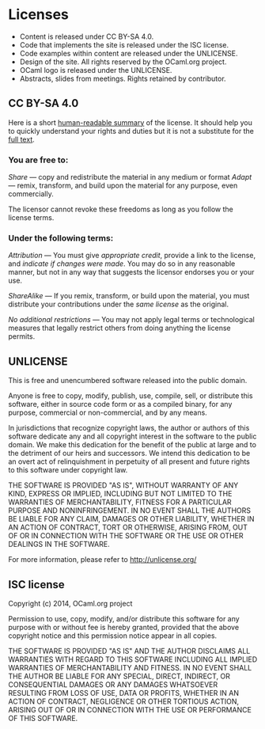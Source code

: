 Licenses
========

- Content is released under CC BY-SA 4.0.
- Code that implements the site is released under the ISC license.
- Code examples within content are released under the UNLICENSE.
- Design of the site. All rights reserved by the OCaml.org project.
- OCaml logo is released under the UNLICENSE.
- Abstracts, slides from meetings. Rights retained by contributor.


CC BY-SA 4.0
------------

Here is a short
[human-readable summary](https://creativecommons.org/licenses/by-sa/4.0/) of
the license.  It should help you to quickly understand your rights and
duties but it is not a substitute for the
[full text](https://creativecommons.org/licenses/by-sa/4.0/legalcode).

### You are free to:

_Share_ — copy and redistribute the material in any medium or format
_Adapt_ — remix, transform, and build upon the material
  for any purpose, even commercially.

The licensor cannot revoke these freedoms as long as you follow the
license terms.

### Under the following terms:

_Attribution_ — You must give _appropriate credit_, provide a link to
the license, and _indicate if changes were made_. You may do so in any
reasonable manner, but not in any way that suggests the licensor
endorses you or your use.

_ShareAlike_ — If you remix, transform, or build upon the material, you
must distribute your contributions under the _same license_ as the
original.

_No additional restrictions_ — You may not apply legal terms or
technological measures that legally restrict others from doing
anything the license permits.



UNLICENSE
---------

This is free and unencumbered software released into the public domain.

Anyone is free to copy, modify, publish, use, compile, sell, or
distribute this software, either in source code form or as a compiled
binary, for any purpose, commercial or non-commercial, and by any
means.

In jurisdictions that recognize copyright laws, the author or authors
of this software dedicate any and all copyright interest in the
software to the public domain. We make this dedication for the benefit
of the public at large and to the detriment of our heirs and
successors. We intend this dedication to be an overt act of
relinquishment in perpetuity of all present and future rights to this
software under copyright law.

THE SOFTWARE IS PROVIDED "AS IS", WITHOUT WARRANTY OF ANY KIND,
EXPRESS OR IMPLIED, INCLUDING BUT NOT LIMITED TO THE WARRANTIES OF
MERCHANTABILITY, FITNESS FOR A PARTICULAR PURPOSE AND NONINFRINGEMENT.
IN NO EVENT SHALL THE AUTHORS BE LIABLE FOR ANY CLAIM, DAMAGES OR
OTHER LIABILITY, WHETHER IN AN ACTION OF CONTRACT, TORT OR OTHERWISE,
ARISING FROM, OUT OF OR IN CONNECTION WITH THE SOFTWARE OR THE USE OR
OTHER DEALINGS IN THE SOFTWARE.

For more information, please refer to <http://unlicense.org/>


ISC license
-----------

Copyright (c) 2014, OCaml.org project

Permission to use, copy, modify, and/or distribute this software for
any purpose with or without fee is hereby granted, provided that the
above copyright notice and this permission notice appear in all
copies.

THE SOFTWARE IS PROVIDED "AS IS" AND THE AUTHOR DISCLAIMS ALL
WARRANTIES WITH REGARD TO THIS SOFTWARE INCLUDING ALL IMPLIED
WARRANTIES OF MERCHANTABILITY AND FITNESS. IN NO EVENT SHALL THE
AUTHOR BE LIABLE FOR ANY SPECIAL, DIRECT, INDIRECT, OR CONSEQUENTIAL
DAMAGES OR ANY DAMAGES WHATSOEVER RESULTING FROM LOSS OF USE, DATA OR
PROFITS, WHETHER IN AN ACTION OF CONTRACT, NEGLIGENCE OR OTHER
TORTIOUS ACTION, ARISING OUT OF OR IN CONNECTION WITH THE USE OR
PERFORMANCE OF THIS SOFTWARE.

